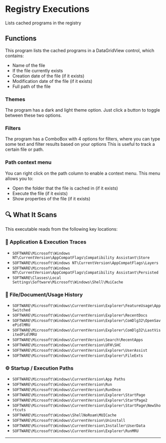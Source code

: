 # Registry Executions
 Lists cached programs in the registry
 
## Functions
This program lists the cached programs in a DataGridView control, which contains:
- Name of the file
- If the file currently exists
- Creation date of the file (if it exists)
- Modification date of the file (if it exists)
- Full path of the file

### Themes
The program has a dark and light theme option. Just click a button to toggle between these two options.

### Filters
The program has a ComboBox with 4 options for filters, where you can type some text and filter results based on your options
This is useful to track a certain file or path.

### Path context menu
You can right click on the path column to enable a context menu. This menu allows you to:
- Open the folder that the file is cached in (if it exists)
- Execute the file (if it exists)
- Show properties of the file (if it exists)

## 🔍 What It Scans

This executable reads from the following key locations:

### 📌 Application & Execution Traces
- `SOFTWARE\Microsoft\Windows NT\CurrentVersion\AppCompatFlags\Compatibility Assistant\Store`
- `SOFTWARE\Microsoft\Windows NT\CurrentVersion\AppCompatFlags\Layers`
- `SOFTWARE\Microsoft\Windows NT\CurrentVersion\AppCompatFlags\Compatibility Assistant\Persisted`
- `SOFTWARE\Classes\Local Settings\Software\Microsoft\Windows\Shell\MuiCache`

### 📂 File/Document/Usage History
- `SOFTWARE\Microsoft\Windows\CurrentVersion\Explorer\FeatureUsage\AppSwitched`
- `SOFTWARE\Microsoft\Windows\CurrentVersion\Explorer\RecentDocs`
- `SOFTWARE\Microsoft\Windows\CurrentVersion\Explorer\ComDlg32\OpenSavePidlMRU`
- `SOFTWARE\Microsoft\Windows\CurrentVersion\Explorer\ComDlg32\LastVisitedPidlMRU`
- `SOFTWARE\Microsoft\Windows\CurrentVersion\Search\RecentApps`
- `SOFTWARE\Microsoft\Windows\CurrentVersion\UFH\SHC`
- `SOFTWARE\Microsoft\Windows\CurrentVersion\Explorer\UserAssist`
- `SOFTWARE\Microsoft\Windows\CurrentVersion\Explorer\FileExts`

### ⚙️ Startup / Execution Paths
- `SOFTWARE\Microsoft\Windows\CurrentVersion\App Paths`
- `SOFTWARE\Microsoft\Windows\CurrentVersion\Run`
- `SOFTWARE\Microsoft\Windows\CurrentVersion\RunOnce`
- `SOFTWARE\Microsoft\Windows\CurrentVersion\Explorer\StartPage`
- `SOFTWARE\Microsoft\Windows\CurrentVersion\Explorer\StartPage2`
- `SOFTWARE\Microsoft\Windows\CurrentVersion\Explorer\StartPage\NewShortcuts`
- `SOFTWARE\Microsoft\Windows\ShellNoRoam\MUICache`
- `SOFTWARE\Microsoft\Windows\CurrentVersion\Uninstall`
- `SOFTWARE\Microsoft\Windows\CurrentVersion\Installer\UserData`
- `SOFTWARE\Microsoft\Windows\CurrentVersion\Explorer\RunMRU`

---
